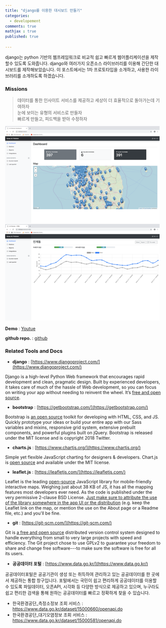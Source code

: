 ```yaml
---
title: "django를 이용한 대시보드 만들기"
categories: 
  - developement
comments: true
mathjax : true
published: true

---
```


django는 python 기반의 웹프레임워크로 비교적 쉽고 빠르게 웹어플리케이션을 제작할수 있도록 도와줍니다. django와 여러가지 오픈소스 라이브러리를 이용해 간단한 대시보드를 제작해보았습니다. 이 포스트에서는 1차 프로토타입을 소개하고, 사용한 라이브러리를 소개하도록 하겠습니다.

### Missions

> 데이터를 통한 인사이트 서비스를 제공하고 세상이 더 효율적으로 돌아가는데 기여하자<br>
> 눈에 보이는 유형의 서비스로 만들자 <br> 
> 빠르게 만들고, 피드백을 받아 수정하자

<img src = "/assets/img/2018-12-12/index.png" width="500">
<img src = "/assets/img/2018-12-12/detail.png" width="500">

<b>Demo</b> : [Youtue](https://youtu.be/Xt-Yw83cv7E)

<b>github repo.</b> : [github](https://github.com/yjucho1/mysite)

### Related Tools and Docs

- <b>django</b> : [https://www.djangoproject.com/](https://www.djangoproject.com/)

Django is a high-level Python Web framework that encourages rapid development and clean, pragmatic design. 
Built by experienced developers, it takes care of much of the hassle of Web development, so you can focus on writing your app without needing to reinvent the wheel. 
It’s <u>free and open source</u>.

- <b>bootstrap</b> : [https://getbootstrap.com/](https://getbootstrap.com/)

Bootstrap is <u>an open source</u> toolkit for developing with HTML, CSS, and JS. 
Quickly prototype your ideas or build your entire app with our Sass variables and mixins, responsive grid system, extensive prebuilt components, and powerful plugins built on jQuery.
Bootstrap is released under the MIT license and is copyright 2018 Twitter.

- <b>charts.js</b> : [https://www.chartjs.org/](https://www.chartjs.org/)

Simple yet flexible JavaScript charting for designers & developers.
Chart.js is <u>open source</u> and available under the MIT license.

- <b>leaflet.js</b> : [https://leafletjs.com/](https://leafletjs.com/)

Leaflet is the leading <u>open-source</u> JavaScript library for mobile-friendly interactive maps. Weighing just about 38 KB of JS, it has all the mapping features most developers ever need. As the code is published under the very permissive 2-clause BSD License. <u>Just make sure to attribute the use of the library somewhere in the app UI or the distribution</u> (e.g. keep the Leaflet link on the map, or mention the use on the About page or a Readme file, etc.) and you'll be fine.

- <b>git</b> : [https://git-scm.com/](https://git-scm.com/)

Git is <u>a free and open source</u> distributed version control system designed to handle everything from small to very large projects with speed and efficiency. The Git project chose to use GPLv2 to guarantee your freedom to share and change free software---to make sure the software is free for all its users.

- <b>공공데이터 포털</b> : [https://www.data.go.kr/](https://www.data.go.kr/)

공공데이터포털은 공공기관이 생성 또는 취득하여 관리하고 있는 공공데이터를 한 곳에서 제공하는 통합 창구입니다. 
포털에서는 국민이 쉽고 편리하게 공공데이터를 이용할 수 있도록 파일데이터, 오픈API, 시각화 등 다양한 방식으로 제공하고 있으며, 누구라도 쉽고 편리한 검색을 통해 원하는 공공데이터를 빠르고 정확하게 찾을 수 있습니다.
  * 한국환경공단_측정소정보 조회 서비스 : https://www.data.go.kr/dataset/15000660/openapi.do
  * 한국환경공단_대기오염정보 조회 서비스 : https://www.data.go.kr/dataset/15000581/openapi.do
